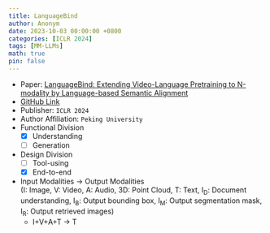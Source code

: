 ```yaml
---
title: LanguageBind
author: Anonym
date: 2023-10-03 00:00:00 +0800
categories: [ICLR 2024]
tags: [MM-LLMs]
math: true
pin: false
---
```


- Paper: [LanguageBind: Extending Video-Language Pretraining to N-modality by Language-based Semantic Alignment](https://arxiv.org/abs/2310.01852)
- [GitHub Link](https://github.com/PKU-YuanGroup/LanguageBind)
- Publisher: `ICLR 2024`
- Author Affiliation: `Peking University`
- Functional Division
  + [x] Understanding
  + [ ] Generation
- Design Division
  + [ ] Tool-using
  + [x] End-to-end
- Input Modalities $\rightarrow$ Output Modalities <br />(I: Image, V: Video, A: Audio, 3D: Point Cloud, T: Text, I<sub>D</sub>: Document understanding, I<sub>B</sub>: Output bounding box, I<sub>M</sub>: Output segmentation mask, I<sub>R</sub>: Output retrieved images)
  + I+V+A+T $\rightarrow$ T
